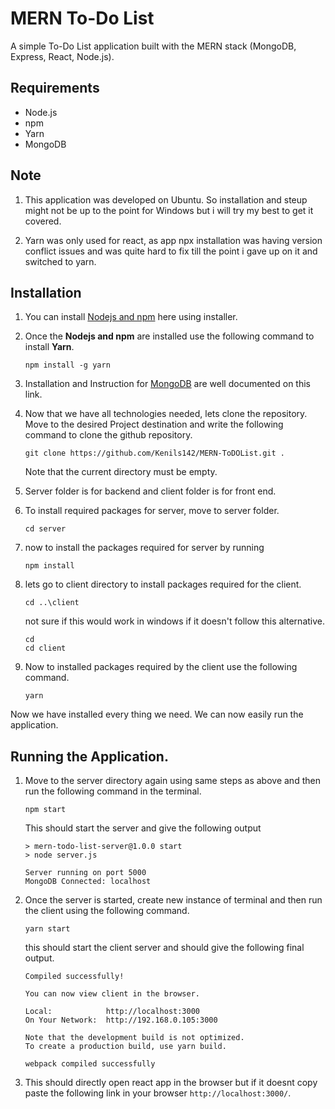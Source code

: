 # MERN To-Do List

A simple To-Do List application built with the MERN stack (MongoDB, Express, React, Node.js).

## Requirements

- Node.js
- npm
- Yarn
- MongoDB

## Note

1. This application was developed on Ubuntu. So installation and steup might not be up to the point for Windows but i will try my best to get it covered.

2. Yarn was only used for react, as app npx installation was having version conflict issues and was quite hard to fix till the point i gave up on it and switched to yarn.

## Installation

1. You can install [Nodejs and npm](https://nodejs.org/en/download) here using installer.
2. Once the **Nodejs and npm** are installed use the following command to install **Yarn**. 
    ```
    npm install -g yarn
    ```
3. Installation and Instruction for [MongoDB](https://nodejs.org/en/download) are well documented on this link.

4. Now that we have all technologies needed, lets clone the repository. Move to the desired Project destination and write the following command to clone the github repository.
    ```
    git clone https://github.com/Kenils142/MERN-ToDOList.git .
    ```
    Note that the current directory must be empty.
5. Server folder is for backend and client folder is for front end.
6. To install required packages for server, move to server folder.
    ```
    cd server
    ```
7. now to install the packages required for server by running
    ```
    npm install
    ```
8. lets go to client directory to install packages required for the client.
    ```
    cd ..\client
    ```
    not sure if this would work in windows if it doesn't follow this alternative.
    ```
    cd 
    cd client
    ```
9. Now to installed packages required by the client use the following command.
    ```
    yarn
    ```

Now we have installed every thing we need. We can now easily run the application.

## Running the Application.

1. Move to the server directory again using same steps as above and then run the following command in the terminal.
    ```
    npm start
    ```
    This should start the server and give the following output
    ```
    > mern-todo-list-server@1.0.0 start
    > node server.js

    Server running on port 5000
    MongoDB Connected: localhost
    ```
2. Once the server is started, create new instance of terminal and then run the client using the following command.
    ```
    yarn start
    ```
    this should start the client server and should give the following final output.
    ```
    Compiled successfully!

    You can now view client in the browser.

    Local:            http://localhost:3000
    On Your Network:  http://192.168.0.105:3000

    Note that the development build is not optimized.
    To create a production build, use yarn build.

    webpack compiled successfully
    ```
3. This should directly open react app in the browser but if it doesnt copy paste the following link in your browser `http://localhost:3000/`.